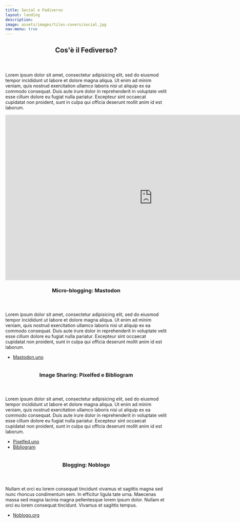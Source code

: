 ```yaml
---
title: Social e Fediverso
layout: landing
description:
image: assets/images/tiles-covers/social.jpg
nav-menu: true
---
```


<!-- Main -->
<div id="main">

<!-- One -->
<section id="one">
	<div class="inner">
		<header class="major">
			<h2>Cos'è il Fediverso?</h2>
		</header>
		<p>Lorem ipsum dolor sit amet, consectetur adipisicing elit, sed do eiusmod tempor incididunt ut labore et dolore magna aliqua. Ut enim ad minim veniam, quis nostrud exercitation ullamco laboris nisi ut aliquip ex ea commodo consequat. Duis aute irure dolor in reprehenderit in voluptate velit esse cillum dolore eu fugiat nulla pariatur. Excepteur sint occaecat cupidatat non proident, sunt in culpa qui officia deserunt mollit anim id est laborum.</p>
	</div>
</section>

<!-- Two -->
<section id="two" class="spotlights">
	<section>
		<iframe width="916" height="515" sandbox="allow-same-origin allow-scripts allow-popups" src="https://peertube.uno/videos/embed/d3ae46fe-fd9a-448c-8c94-8fda9b73b54f?start=0s&subtitle=it" frameborder="0" allowfullscreen></iframe>
		<div class="content">
			<div class="inner">
				<header class="major">
					<h3>Micro-blogging: Mastodon</h3>
				</header>
				<p>Lorem ipsum dolor sit amet, consectetur adipisicing elit, sed do eiusmod tempor incididunt ut labore et dolore magna aliqua. Ut enim ad minim veniam, quis nostrud exercitation ullamco laboris nisi ut aliquip ex ea commodo consequat. Duis aute irure dolor in reprehenderit in voluptate velit esse cillum dolore eu fugiat nulla pariatur. Excepteur sint occaecat cupidatat non proident, sunt in culpa qui officia deserunt mollit anim id est laborum.</p>
				<ul class="actions">
					<li><a href="https://mastodon.uno" class="button">Mastodon.uno</a></li>
				</ul>
			</div>
		</div>
	</section>
	<section>
		<img src="{{ site.baseurl }}/assets/images/logos/social/image-sharing.jpg" alt="">
		<div class="content">
			<div class="inner">
				<header class="major">
					<h3>Image Sharing: Pixelfed e Bibliogram</h3>
				</header>
				<p>Lorem ipsum dolor sit amet, consectetur adipisicing elit, sed do eiusmod tempor incididunt ut labore et dolore magna aliqua. Ut enim ad minim veniam, quis nostrud exercitation ullamco laboris nisi ut aliquip ex ea commodo consequat. Duis aute irure dolor in reprehenderit in voluptate velit esse cillum dolore eu fugiat nulla pariatur. Excepteur sint occaecat cupidatat non proident, sunt in culpa qui officia deserunt mollit anim id est laborum.</p>
				<ul class="actions">
					<li><a href="https://pixelfed.uno" class="button">Pixelfed.uno</a></li>
					<li><a href="https://bibliogram.pixelfed.uno" class="button">Bibliogram</a></li>
				</ul>
			</div>
		</div>
	</section>
	<section>
		<img src="{{ site.baseurl }}/assets/images/logos/social/writefreely.jpg" alt="">
		<div class="content">
			<div class="inner">
				<header class="major">
					<h3>Blogging: Noblogo</h3>
				</header>
				<p>Nullam et orci eu lorem consequat tincidunt vivamus et sagittis magna sed nunc rhoncus condimentum sem. In efficitur ligula tate urna. Maecenas massa sed magna lacinia magna pellentesque lorem ipsum dolor. Nullam et orci eu lorem consequat tincidunt. Vivamus et sagittis tempus.</p>
				<ul class="actions">
					<li><a href="https://noblogo.org" class="button">Noblogo.org</a></li>
				</ul>
			</div>
		</div>
	</section>
</section>

</div>
